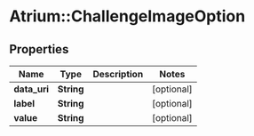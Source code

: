 # Atrium::ChallengeImageOption

## Properties
Name | Type | Description | Notes
------------ | ------------- | ------------- | -------------
**data_uri** | **String** |  | [optional] 
**label** | **String** |  | [optional] 
**value** | **String** |  | [optional] 


